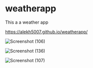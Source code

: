 # weatherapp
This a a weather app

https://alekh5007.github.io/weatherapp/


![Screenshot (106)](https://user-images.githubusercontent.com/68683951/148636558-a17ffe3a-63e0-45ec-9542-30b8fc43dcdd.png)


![Screenshot (136)](https://user-images.githubusercontent.com/68683951/148636570-4ecf2a18-32fb-420d-a03c-2bafe2a2c9fa.png)


![Screenshot (107)](https://user-images.githubusercontent.com/68683951/148636577-6d35231a-1e99-4961-af70-c80afc43cf33.png)

